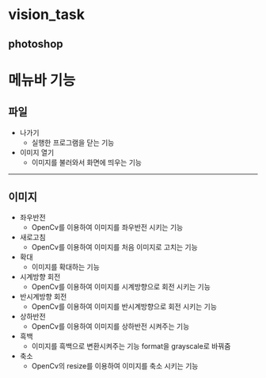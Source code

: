 # vision_task
## photoshop

# 메뉴바 기능
## 파일
* 나가기
  * 실행한 프로그램을 닫는 기능
* 이미지 열기
  * 이미지를 불러와서 화면에 띄우는 기능
---------------------------------
## 이미지
* 좌우반전
  * OpenCv를 이용하여 이미지를 좌우반전 시키는 기능
* 새로고침
  * OpenCv를 이용하여 이미지를 처음 이미지로 고치는 기능
* 확대
  * 이미지를 확대하는 기능
* 시계방향 회전
  * OpenCv를 이용하여 이미지를 시계방향으로 회전 시키는 기능
* 반시계방향 회전
  * OpenCv를 이용하여 이미지를 반시계방향으로 회전 시키는 기능
* 상하반전
  * OpenCv를 이용하여 이미지를 상하반전 시켜주는 기능
* 흑백
  * 이미지를 흑백으로 변환시켜주는 기능 format을 grayscale로 바꿔줌
* 축소
   * OpenCv의 resize를 이용하여 이미지를 축소 시키는 기능
